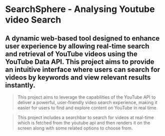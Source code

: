 # SearchSphere - Analysing Youtube video Search

## A dynamic web-based tool designed to enhance user experience by allowing real-time search and retrieval of YouTube videos using the YouTube Data API. This project aims to provide an intuitive interface where users can search for videos by keywords and view relevant results instantly.

> This project aims to leverage the capabilities of the YouTube API to deliver a powerful, user-friendly video search experience, making it easier for users to find and explore content on YouTube in real time.

> This project includes a searchbar to search for videos at real-time which is fetched from the youtube api and then renders it on the screen along with some related options to choose from.

